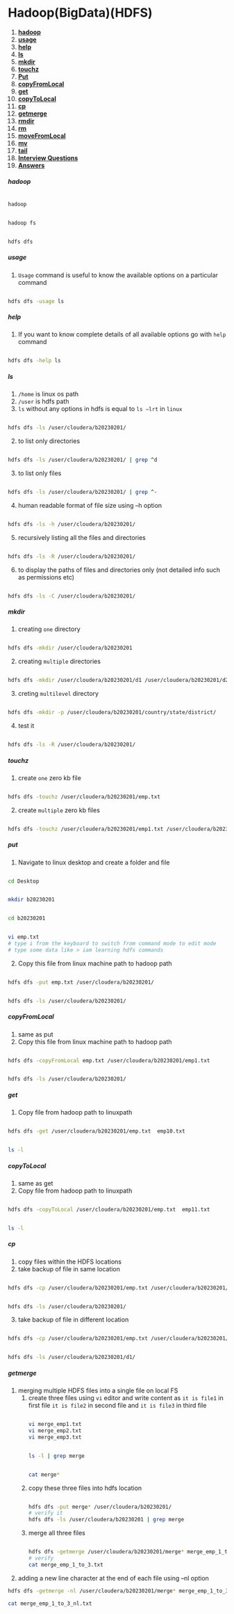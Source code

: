 # Hadoop(BigData)(HDFS)
1. **[hadoop](#hadoop)**<br>
2. **[usage](#usage)**<br>
3. **[help](#help)**<br>
4. **[ls](#ls)**<br>
4. **[mkdir](#mkdir)**<br>
5. **[touchz](#touchz)**<br>
6. **[Put](#Put)**<br>
7. **[copyFromLocal](#copyFromLocal)**<br>
8. **[get](#get)**<br>
9. **[copyToLocal](#copyToLocal)**<br>
10. **[cp](#cp)**<br>
11. **[getmerge](#getmerge)**<br>
12. **[rmdir](#rmdir)**<br>
13. **[rm](#rm)**<br>
14. **[moveFromLocal](#moveFromLocal)**<br>
15. **[mv](#mv)**<br>
16. **[tail](#tail)**<br>
17. **[Interview Questions](#Interview-Questions)**<br>
18. **[Answers](#Answers)**<br>




##### hadoop
``` sh

hadoop

```
``` sh

hadoop fs

```
``` sh

hdfs dfs

```
##### usage
1. `Usage` command is useful to know the available options on a particular command

``` sh

hdfs dfs -usage ls

```
##### help

1. If you want to know complete details of all available options go with `help` command

``` sh

hdfs dfs -help ls

```
##### ls
1. `/home` is linux os path
2. `/user` is hdfs path
3.  `ls` without any options in hdfs is equal to `ls –lrt` in `linux`
```sh

hdfs dfs -ls /user/cloudera/b20230201/

```
2. to list only directories
```sh

hdfs dfs -ls /user/cloudera/b20230201/ | grep ^d

```
3. to list only files
```sh

hdfs dfs -ls /user/cloudera/b20230201/ | grep ^-

```
4. human readable format of file size using –h option
```sh

hdfs dfs -ls -h /user/cloudera/b20230201/

```
5. recursively listing all the files and directories
```sh

hdfs dfs -ls -R /user/cloudera/b20230201/

```
6. to display the paths of files and directories only (not detailed info such as permissions etc)
```sh

hdfs dfs -ls -C /user/cloudera/b20230201/

```

##### mkdir
1. creating `one` directory

``` sh

hdfs dfs -mkdir /user/cloudera/b20230201

```
2. creating `multiple` directories

``` sh

hdfs dfs -mkdir /user/cloudera/b20230201/d1 /user/cloudera/b20230201/d2

```
3. creting `multilevel` directory

``` sh

hdfs dfs -mkdir -p /user/cloudera/b20230201/country/state/district/

```
4. test it

``` sh

hdfs dfs -ls -R /user/cloudera/b20230201/

```
##### touchz

1. create `one` zero kb file
``` sh

hdfs dfs -touchz /user/cloudera/b20230201/emp.txt

```
2. create `multiple` zero kb files
``` sh

hdfs dfs -touchz /user/cloudera/b20230201/emp1.txt /user/cloudera/b20230201/emp2.txt

```
##### put

1. Navigate to linux desktop and create a folder and file
``` sh

cd Desktop

```
``` sh

mkdir b20230201

```
``` sh

cd b20230201

```
``` sh

vi emp.txt
# type i from the keyboard to switch from command mode to edit mode
# type some data like > iam learning hdfs commands
```
2. Copy this file from linux machine path to hadoop path
``` sh

hdfs dfs -put emp.txt /user/cloudera/b20230201/

```
``` sh

hdfs dfs -ls /user/cloudera/b20230201/

```
##### copyFromLocal

1. same as put
2. Copy this file from linux machine path to hadoop path
``` sh

hdfs dfs -copyFromLocal emp.txt /user/cloudera/b20230201/emp1.txt

```
``` sh

hdfs dfs -ls /user/cloudera/b20230201/

```

##### get

1. Copy file from hadoop path to linuxpath
``` sh

hdfs dfs -get /user/cloudera/b20230201/emp.txt  emp10.txt 

```
``` sh

ls -l

```
##### copyToLocal

1. same as get
2. Copy file from hadoop path to linuxpath
``` sh

hdfs dfs -copyToLocal /user/cloudera/b20230201/emp.txt  emp11.txt 

```
``` sh

ls -l

```
##### cp

1. copy files within the HDFS locations
2. take backup of file in same location
``` sh

hdfs dfs -cp /user/cloudera/b20230201/emp.txt /user/cloudera/b20230201/emp_bkp.txt

```
``` sh

hdfs dfs -ls /user/cloudera/b20230201/

```

3. take backup of file in different location
``` sh

hdfs dfs -cp /user/cloudera/b20230201/emp.txt /user/cloudera/b20230201/d1/emp_bkp.txt

```
``` sh

hdfs dfs -ls /user/cloudera/b20230201/d1/

```
##### getmerge

1. merging multiple HDFS files into a single file on local FS
    1. create three files using `vi` editor and write content as `it is file1`  in first file `it is file2` in second file and `it is file3` in third file
        ``` sh
        
        vi merge_emp1.txt
        vi merge_emp2.txt
        vi merge_emp3.txt
        
        ```
        ``` sh
        
        ls -l | grep merge
        
        ```
        ``` sh
        
        cat merge*
        
        ```
    2. copy these three files into hdfs location
        ``` sh
        
        hdfs dfs -put merge* /user/cloudera/b20230201/
        # verify it
        hdfs dfs -ls /user/cloudera/b20230201 | grep merge
        
        ```
    3. merge all three files
        ``` sh

        hdfs dfs -getmerge /user/cloudera/b20230201/merge* merge_emp_1_to_3.txt
        # verify
        cat merge_emp_1_to_3.txt
        

        ```
2. adding a new line character at the end of each file using –nl option
``` sh
hdfs dfs -getmerge -nl /user/cloudera/b20230201/merge* merge_emp_1_to_3_nl.txt
```
``` sh
cat merge_emp_1_to_3_nl.txt
```




